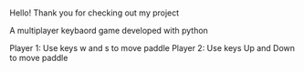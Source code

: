 <h1> </h1>
Hello!
Thank you for checking out my project

A multiplayer keybaord game developed with python

Player 1: Use keys w and s to move paddle
Player 2: Use keys Up and Down to move paddle

